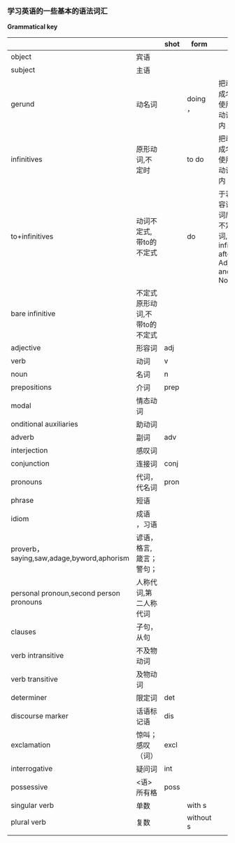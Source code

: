 ### 学习英语的一些基本的语法词汇

**Grammatical key**

|                                           |                               | shot | form      |                                                              |                                    |
| ----------------------------------------- | ----------------------------- | ---- | --------- | ------------------------------------------------------------ | ---------------------------------- |
| object                                    | 宾语                          |      |           |                                                              |                                    |
| subject                                   | 主语                          |      |           |                                                              |                                    |
| gerund                                    | 动名词                        |      | doing ，  | 把动词变成名词来使用，双动词语句内                           | She kept talking during this film. |
| infinitives                               | 原形动词,不定时               |      | to do     | 把动词变成名词来使用，双动词语句内                           | I am learning to speak English.    |
| to+infinitives                            | 动词不定式,带to的不定式       |      | do        | 于若干形容词及名词后使用不定词,To-infinitives after Adjectives and Nouns |                                    |
| bare infinitive                           | 不定式原形动词,不带to的不定式 |      |           |                                                              |                                    |
| adjective                                 | 形容词                        | adj  |           |                                                              |                                    |
| verb                                      | 动词                          | v    |           |                                                              |                                    |
| noun                                      | 名词                          | n    |           |                                                              |                                    |
| prepositions                              | 介词                          | prep |           |                                                              |                                    |
| modal                                     | 情态动词                      |      |           |                                                              |                                    |
| onditional auxiliaries                    | 助动词                        |      |           |                                                              |                                    |
| adverb                                    | 副词                          | adv  |           |                                                              |                                    |
| interjection                              | 感叹词                        |      |           |                                                              |                                    |
| conjunction                               | 连接词                        | conj |           |                                                              |                                    |
| pronouns                                  | 代词，代名词                  | pron |           |                                                              |                                    |
| phrase                                    | 短语                          |      |           |                                                              |                                    |
| idiom                                     | 成语 ，习语                   |      |           |                                                              |                                    |
| proverb，saying,saw,adage,byword,aphorism | 谚语，格言,箴言；警句；       |      |           |                                                              |                                    |
| personal pronoun,second person pronouns   | 人称代词,第二人称代词         |      |           |                                                              |                                    |
| clauses                                   | 子句，从句                    |      |           |                                                              |                                    |
| verb intransitive                         | 不及物动词                    |      |           |                                                              |                                    |
| verb transitive                           | 及物动词                      |      |           |                                                              |                                    |
| determiner                                | 限定词                        | det  |           |                                                              |                                    |
| discourse marker                          | 话语标记语                    | dis  |           |                                                              |                                    |
| exclamation                               | 惊叫；感叹（词）              | excl |           |                                                              |                                    |
| interrogative                             | 疑问词                        | int  |           |                                                              |                                    |
| possessive                                | <语>所有格                    | poss |           |                                                              |                                    |
| singular verb                             | 单数                          |      | with s    |                                                              |                                    |
| plural verb                               | 复数                          |      | without s |                                                              |                                    |
|                                           |                               |      |           |                                                              |                                    |



